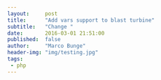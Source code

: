 ```yaml
---
layout:     post
title:      "Add vars support to blast turbine"
subtitle:   "Change "
date:       2016-03-01 21:51:00
published:  false
author:     "Marco Bunge"
header-img: "img/testing.jpg"
tags:
 - php
---
```


